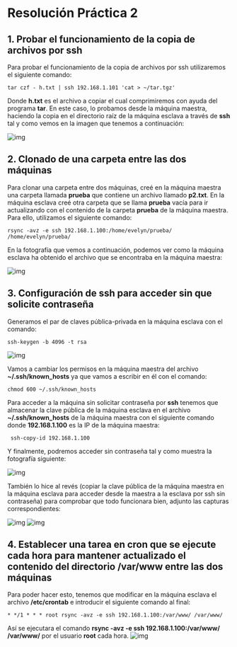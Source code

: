 # Resolución Práctica 2

## 1. Probar el funcionamiento de la copia de archivos por ssh

Para probar el funcionamiento de la copia de archivos por ssh utilizaremos el siguiente comando:

```shell
tar czf - h.txt | ssh 192.168.1.101 'cat > ~/tar.tgz'

```
Donde **h.txt** es el archivo a copiar el cual comprimiremos con ayuda del programa **tar**. En este caso, lo probamos desde la máquina maestra, haciendo la copia en el directorio raíz de la máquina esclava a través de **ssh** tal y como vemos en la imagen que tenemos a continuación:

![img](https://i.imgur.com/uptRjSq.jpg)

## 2. Clonado de una carpeta entre las dos máquinas

Para clonar una carpeta entre dos máquinas, creé en la máquina maestra una carpeta llamada **prueba** que contiene un archivo llamado **p2.txt**. En la máquina esclava creé otra carpeta que se llama **prueba** vacía para ir actualizando con el contenido de la carpeta **prueba** de la máquina maestra. Para ello, utilizamos el siguiente comando:
```shell
rsync -avz -e ssh 192.168.1.100:/home/evelyn/prueba/ /home/evelyn/prueba/

```
En la fotografía que vemos a continuación, podemos ver como la máquina esclava ha obtenido el archivo que se encontraba en la máquina maestra:

![img](https://i.imgur.com/2DFyvz3.jpg)

## 3. Configuración de ssh para acceder sin que solicite contraseña

Generamos el par de claves pública-privada en la máquina esclava con el comando:
```shell
ssh-keygen -b 4096 -t rsa

```
![img](https://i.imgur.com/U5149Db.jpg)

Vamos a cambiar los permisos en la máquina maestra del archivo **~/.ssh/known_hosts** ya que vamos a escribir en él con el comando:
```shell
chmod 600 ~/.ssh/known_hosts

```
Para acceder a la máquina sin solicitar contraseña por **ssh** tenemos que almacenar la clave pública de la máquina esclava en el archivo **~/.ssh/known_hosts** de la máquina maestra con el siguiente comando donde **192.168.1.100** es la IP de la máquina maestra:
```shell
 ssh-copy-id 192.168.1.100

```
Y finalmente, podremos acceder sin contraseña tal y como muestra la fotografía siguiente:

![img](https://i.imgur.com/fTBlQGm.jpg)

También lo hice al revés (copiar la clave pública de la máquina maestra en la máquina esclava para acceder desde la maestra a la esclava por ssh sin contraseña) para comprobar que todo funcionara bien, adjunto las capturas correspondientes:

![img](https://i.imgur.com/VDfvnr8.jpg)
![img](https://i.imgur.com/bl7hgnC.jpg)

## 4. Establecer una tarea en cron que se ejecute cada hora para mantener actualizado el contenido del directorio /var/www entre las dos máquinas

Para poder hacer esto, tenemos que modificar en la máquina esclava el archivo **/etc/crontab** e introducir el siguiente comando al final:

```shell
* */1 * * * root rsync -avz -e ssh 192.168.1.100:/var/www/ /var/www/

```
Así se ejecutara el comando **rsync -avz -e ssh 192.168.1.100:/var/www/ /var/www/** por el usuario **root** cada hora.
![img](https://i.imgur.com/cNFWxJg.jpg)
